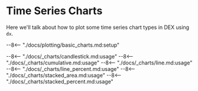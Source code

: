 # Time Series Charts

Here we'll talk about how to plot some time series chart types in DEX using `dx`.

--8<-- "./docs/plotting/basic_charts.md:setup"

--8<-- "./docs/_charts/candlestick.md:usage"
--8<-- "./docs/_charts/cumulative.md:usage"
--8<-- "./docs/_charts/line.md:usage"
--8<-- "./docs/_charts/line_percent.md:usage"
--8<-- "./docs/_charts/stacked_area.md:usage"
--8<-- "./docs/_charts/stacked_percent.md:usage"
